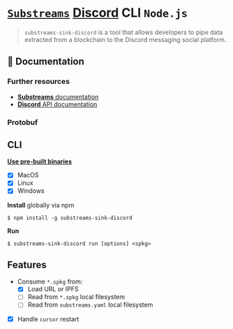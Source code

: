 # [`Substreams`](https://substreams.streamingfast.io/) [Discord](https://discord.com/) CLI `Node.js`

<!-- [<img alt="github" src="" height="20">](https://github.com/pinax-network/substreams-sink-discord) -->
<!-- [<img alt="npm" src="" height="20">](https://www.npmjs.com/package/substreams-sink-discord) -->
<!-- [<img alt="GitHub Workflow Status" src="" height="20">](https://github.com/pinax-network/substreams-sink-discord/actions?query=branch%3Amain) -->

> `substreams-sink-discord` is a tool that allows developers to pipe data extracted from a blockchain to the Discord messaging social platform.

## 📖 Documentation

<!-- ### https://www.npmjs.com/package/substreams-sink-discord -->

### Further resources

- [**Substreams** documentation](https://substreams.streamingfast.io)
- [**Discord** API documentation](https://discord.com/developers/docs/intro)

### Protobuf

## CLI
[**Use pre-built binaries**](https://github.com/pinax-network/substreams-sink-discord/releases)
- [x] MacOS
- [x] Linux
- [x] Windows

**Install** globally via npm
```
$ npm install -g substreams-sink-discord
```

**Run**
```
$ substreams-sink-discord run [options] <spkg>
```

## Features

- Consume `*.spkg` from:
  - [x] Load URL or IPFS
  - [ ] Read from `*.spkg` local filesystem
  - [ ] Read from `substreams.yaml` local filesystem
- [x] Handle `cursor` restart